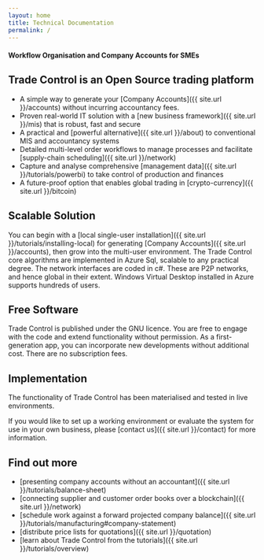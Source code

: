 ```yaml
---
layout: home
title: Technical Documentation
permalink: /
---
```

#### Workflow Organisation and Company Accounts for SMEs

## Trade Control is an Open Source trading platform

- A simple way to generate your [Company Accounts]({{ site.url }}/accounts) without incurring accountancy fees.
- Proven real-world IT solution with a [new business framework]({{ site.url }}/mis) that is robust, fast and secure
- A practical and [powerful alternative]({{ site.url }}/about) to conventional MIS and accountancy systems
- Detailed multi-level order workflows to manage processes and facilitate [supply-chain scheduling]({{ site.url }}/network)
- Capture and analyse comprehensive [management data]({{ site.url }}/tutorials/powerbi) to take control of production and finances
- A future-proof option that enables global trading in [crypto-currency]({{ site.url }}/bitcoin)

## Scalable Solution

You can begin with a [local single-user installation]({{ site.url }}/tutorials/installing-local) for generating [Company Accounts]({{ site.url }}/accounts), then grow into the multi-user environment. The Trade Control core algorithms are implemented in Azure Sql, scalable to any practical degree. The network interfaces are coded in c#. These are P2P networks, and hence global in their extent. Windows Virtual Desktop installed in Azure supports hundreds of users.

## Free Software

Trade Control is published under the GNU licence. You are free to engage with the code and extend functionality without permission. As a first-generation app, you can incorporate new developments without additional cost. There are no subscription fees.

## Implementation

The functionality of Trade Control has been materialised and tested in live environments.

If you would like to set up a working environment or evaluate the system for use in your own business, please [contact us]({{ site.url }}/contact) for more information.

## Find out more

- [presenting company accounts without an accountant]({{ site.url }}/tutorials/balance-sheet)
- [connecting supplier and customer order books over a blockchain]({{ site.url }}/network)
- [schedule work against a forward projected company balance]({{ site.url }}/tutorials/manufacturing#company-statement)
- [distribute price lists for quotations]({{ site.url }}/quotation)
- [learn about Trade Control from the tutorials]({{ site.url }}/tutorials/overview)
